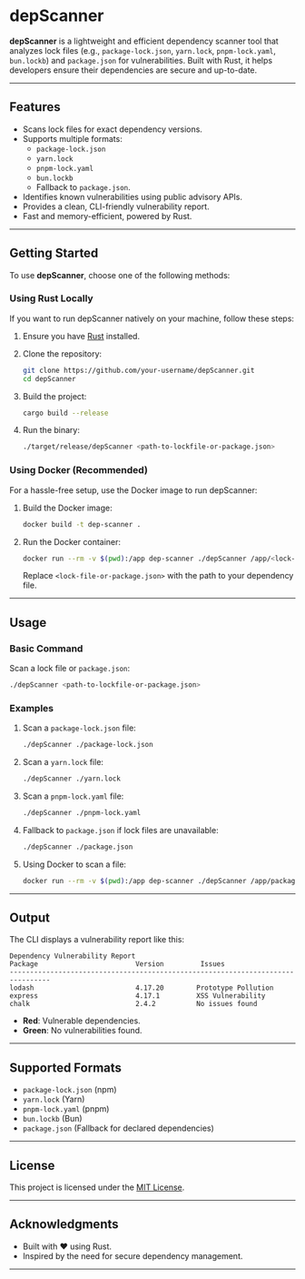 # **depScanner**

**depScanner** is a lightweight and efficient dependency scanner tool that analyzes lock files (e.g., `package-lock.json`, `yarn.lock`, `pnpm-lock.yaml`, `bun.lockb`) and `package.json` for vulnerabilities. Built with Rust, it helps developers ensure their dependencies are secure and up-to-date.

---

## **Features**

- Scans lock files for exact dependency versions.
- Supports multiple formats:
  - `package-lock.json`
  - `yarn.lock`
  - `pnpm-lock.yaml`
  - `bun.lockb`
  - Fallback to `package.json`.
- Identifies known vulnerabilities using public advisory APIs.
- Provides a clean, CLI-friendly vulnerability report.
- Fast and memory-efficient, powered by Rust.

---

## **Getting Started**

To use **depScanner**, choose one of the following methods:

### **Using Rust Locally**
If you want to run depScanner natively on your machine, follow these steps:

1. Ensure you have [Rust](https://www.rust-lang.org/) installed.

2. Clone the repository:

   ```bash
   git clone https://github.com/your-username/depScanner.git
   cd depScanner
   ```

3. Build the project:

   ```bash
   cargo build --release
   ```

4. Run the binary:

   ```bash
   ./target/release/depScanner <path-to-lockfile-or-package.json>
   ```

### **Using Docker (Recommended)**
For a hassle-free setup, use the Docker image to run depScanner:

1. Build the Docker image:

   ```bash
   docker build -t dep-scanner .
   ```

2. Run the Docker container:

   ```bash
   docker run --rm -v $(pwd):/app dep-scanner ./depScanner /app/<lock-file-or-package.json>
   ```

   Replace `<lock-file-or-package.json>` with the path to your dependency file.

---

## **Usage**

### **Basic Command**

Scan a lock file or `package.json`:

```bash
./depScanner <path-to-lockfile-or-package.json>
```

### **Examples**

1. Scan a `package-lock.json` file:

   ```bash
   ./depScanner ./package-lock.json
   ```

2. Scan a `yarn.lock` file:

   ```bash
   ./depScanner ./yarn.lock
   ```

3. Scan a `pnpm-lock.yaml` file:

   ```bash
   ./depScanner ./pnpm-lock.yaml
   ```

4. Fallback to `package.json` if lock files are unavailable:

   ```bash
   ./depScanner ./package.json
   ```

5. Using Docker to scan a file:

   ```bash
   docker run --rm -v $(pwd):/app dep-scanner ./depScanner /app/package-lock.json
   ```

---

## **Output**

The CLI displays a vulnerability report like this:

```plaintext
Dependency Vulnerability Report
Package                        Version         Issues
--------------------------------------------------------------------------------
lodash                         4.17.20        Prototype Pollution
express                        4.17.1         XSS Vulnerability
chalk                          2.4.2          No issues found
```

- **Red**: Vulnerable dependencies.
- **Green**: No vulnerabilities found.

---

## **Supported Formats**

- `package-lock.json` (npm)
- `yarn.lock` (Yarn)
- `pnpm-lock.yaml` (pnpm)
- `bun.lockb` (Bun)
- `package.json` (Fallback for declared dependencies)

---

## **License**

This project is licensed under the [MIT License](./LICENSE).

---

## **Acknowledgments**

- Built with ❤️ using Rust.
- Inspired by the need for secure dependency management.

---